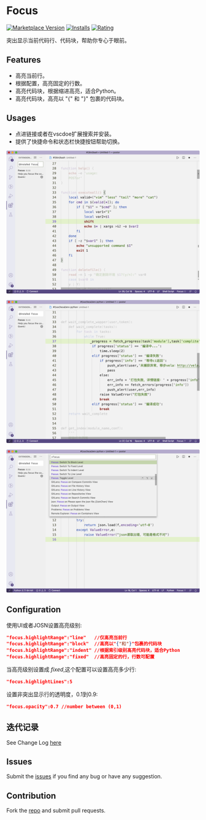 # Focus

[![Marketplace Version](https://vsmarketplacebadge.apphb.com/version/QuanLi.focus.svg)](https://marketplace.visualstudio.com/items?itemName=QuanLi.focus) [![Installs](https://vsmarketplacebadge.apphb.com/installs/QuanLi.focus.svg)](https://marketplace.visualstudio.com/items?itemName=QuanLi.focus) [![Rating](https://vsmarketplacebadge.apphb.com/rating/QuanLi.focus.svg)](https://marketplace.visualstudio.com/items?itemName=QuanLi.focus)

突出显示当前代码行、代码块，帮助你专心于眼前。

## Features

* 高亮当前行。
* 根据配置，高亮固定的行数。
* 高亮代码块，根据缩进高亮，适合Python。
* 高亮代码块，高亮以 "{" 和 "}" 包裹的代码块。

## Usages

* 点进链接或者在vscdoe扩展搜索并安装。
* 提供了快捷命令和状态栏快捷按钮帮助切换。

![Usage01](/assets/images/vscode-extension-focus/usage01.png)

![Usage02](/assets/images/vscode-extension-focus/usage02.png)

![Usage03](/assets/images/vscode-extension-focus/usage03.png)


## Configuration

使用UI或者JOSN设置高亮级别:

``` json
"focus.highlightRange":"line"   //仅高亮当前行
"focus.highlightRange":"block"  //高亮以"{"和"}"包裹的代码块
"focus.highlightRange":"indent" //根据索引级别高亮代码块，适合Python
"focus.highlightRange":"fixed"  //高亮固定的行，行数可配置
```

当高亮级别设置成 *fixed*,这个配置可以设置高亮多少行:

``` json
"focus.highlightLines":5
```

设置非突出显示行的透明度，0.1到0.9:

``` json
"focus.opacity":0.7 //number between (0,1)
```


## 迭代记录
See Change Log [here](https://github.com/mzzw/focus/blob/master/CHANGELOG.md)

## Issues
Submit the [issues](https://github.com/mzzw/focus/issues) if you find any bug or have any suggestion.

## Contribution
Fork the [repo](https://github.com/mzzw/focus) and submit pull requests.
